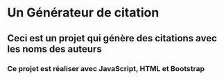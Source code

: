 # Un Générateur de citation

## Ceci est un projet qui génère des citations avec les noms des auteurs
### Ce projet est réaliser avec JavaScript, HTML et Bootstrap
